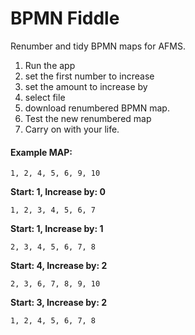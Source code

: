 # BPMN Fiddle

Renumber and tidy BPMN maps for AFMS.

   1. Run the app
   2. set the first number to increase
   3. set the amount to increase by
   4. select file
   5. download renumbered BPMN map.
   6. Test the new renumbered map
   7. Carry on with your life.
    

#### Example MAP:
    1, 2, 4, 5, 6, 9, 10

    
**Start: 1, Increase by: 0** 
 
    1, 2, 3, 4, 5, 6, 7
    
**Start: 1, Increase by: 1**  
        
    2, 3, 4, 5, 6, 7, 8
    
**Start: 4, Increase by: 2**  
        
    2, 3, 6, 7, 8, 9, 10
    
**Start: 3, Increase by: 2**  
        
    1, 2, 4, 5, 6, 7, 8
    